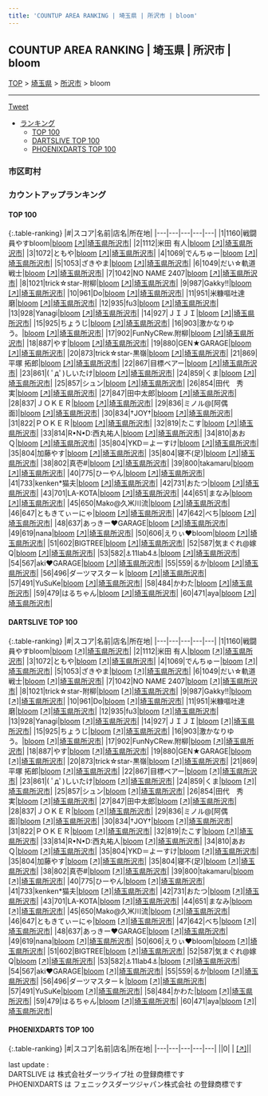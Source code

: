 ```yaml
---
title: 'COUNTUP AREA RANKING | 埼玉県 | 所沢市 | bloom'
---
```

## COUNTUP AREA RANKING | 埼玉県 | 所沢市 | bloom

[TOP](/darts/rank/) > [埼玉県](/darts/rank/埼玉県/) > [所沢市](/darts/rank/埼玉県/所沢市/) > bloom

___

<a href="https://twitter.com/share?ref_src=twsrc%5Etfw" data-text="COUNTUP AREA RANKING | 埼玉県所沢市bloom" class="twitter-share-button" data-hashtags="DARTSLIVE,PHOENIXDARTS,darts,ダーツ" data-show-count="false">Tweet</a>

* [ランキング](#カウントアップランキング)
    * [TOP 100](#top-100)
    * [DARTSLIVE TOP 100](#dartslive-top-100)
    * [PHOENIXDARTS TOP 100](#phoenixdarts-top-100)

### 市区町村

<ul>

</ul>

### カウントアップランキング

#### TOP 100



{:.table-ranking}
|#|スコア|名前|店名|所在地|
|---|---|---|---|---|
|1|1160|<span class="rank-name-dl">戦闘員やすbloom</span>|<a href="/darts/rank/shops/f4ea5409104f0b900d9b047a20a7ba1e.html">bloom</a> <a href="https://search.dartslive.com/jp/shop/f4ea5409104f0b900d9b047a20a7ba1e">[↗]</a>|<a href="/darts/rank/埼玉県/所沢市">埼玉県所沢市</a>|
|2|1112|<span class="rank-name-dl">米田 有人</span>|<a href="/darts/rank/shops/f4ea5409104f0b900d9b047a20a7ba1e.html">bloom</a> <a href="https://search.dartslive.com/jp/shop/f4ea5409104f0b900d9b047a20a7ba1e">[↗]</a>|<a href="/darts/rank/埼玉県/所沢市">埼玉県所沢市</a>|
|3|1072|<span class="rank-name-dl">ともや</span>|<a href="/darts/rank/shops/f4ea5409104f0b900d9b047a20a7ba1e.html">bloom</a> <a href="https://search.dartslive.com/jp/shop/f4ea5409104f0b900d9b047a20a7ba1e">[↗]</a>|<a href="/darts/rank/埼玉県/所沢市">埼玉県所沢市</a>|
|4|1069|<span class="rank-name-dl">でんちゅー</span>|<a href="/darts/rank/shops/f4ea5409104f0b900d9b047a20a7ba1e.html">bloom</a> <a href="https://search.dartslive.com/jp/shop/f4ea5409104f0b900d9b047a20a7ba1e">[↗]</a>|<a href="/darts/rank/埼玉県/所沢市">埼玉県所沢市</a>|
|5|1053|<span class="rank-name-dl">ざきやま</span>|<a href="/darts/rank/shops/f4ea5409104f0b900d9b047a20a7ba1e.html">bloom</a> <a href="https://search.dartslive.com/jp/shop/f4ea5409104f0b900d9b047a20a7ba1e">[↗]</a>|<a href="/darts/rank/埼玉県/所沢市">埼玉県所沢市</a>|
|6|1049|<span class="rank-name-dl">だい☆軌道戦士</span>|<a href="/darts/rank/shops/f4ea5409104f0b900d9b047a20a7ba1e.html">bloom</a> <a href="https://search.dartslive.com/jp/shop/f4ea5409104f0b900d9b047a20a7ba1e">[↗]</a>|<a href="/darts/rank/埼玉県/所沢市">埼玉県所沢市</a>|
|7|1042|<span class="rank-name-dl">NO NAME 2407</span>|<a href="/darts/rank/shops/f4ea5409104f0b900d9b047a20a7ba1e.html">bloom</a> <a href="https://search.dartslive.com/jp/shop/f4ea5409104f0b900d9b047a20a7ba1e">[↗]</a>|<a href="/darts/rank/埼玉県/所沢市">埼玉県所沢市</a>|
|8|1021|<span class="rank-name-dl">trick☆star-附柳</span>|<a href="/darts/rank/shops/f4ea5409104f0b900d9b047a20a7ba1e.html">bloom</a> <a href="https://search.dartslive.com/jp/shop/f4ea5409104f0b900d9b047a20a7ba1e">[↗]</a>|<a href="/darts/rank/埼玉県/所沢市">埼玉県所沢市</a>|
|9|987|<span class="rank-name-dl">Gakky!!</span>|<a href="/darts/rank/shops/f4ea5409104f0b900d9b047a20a7ba1e.html">bloom</a> <a href="https://search.dartslive.com/jp/shop/f4ea5409104f0b900d9b047a20a7ba1e">[↗]</a>|<a href="/darts/rank/埼玉県/所沢市">埼玉県所沢市</a>|
|10|961|<span class="rank-name-dl">Do</span>|<a href="/darts/rank/shops/f4ea5409104f0b900d9b047a20a7ba1e.html">bloom</a> <a href="https://search.dartslive.com/jp/shop/f4ea5409104f0b900d9b047a20a7ba1e">[↗]</a>|<a href="/darts/rank/埼玉県/所沢市">埼玉県所沢市</a>|
|11|951|<span class="rank-name-dl">米糠嘔吐達磨</span>|<a href="/darts/rank/shops/f4ea5409104f0b900d9b047a20a7ba1e.html">bloom</a> <a href="https://search.dartslive.com/jp/shop/f4ea5409104f0b900d9b047a20a7ba1e">[↗]</a>|<a href="/darts/rank/埼玉県/所沢市">埼玉県所沢市</a>|
|12|935|<span class="rank-name-dl">fu3</span>|<a href="/darts/rank/shops/f4ea5409104f0b900d9b047a20a7ba1e.html">bloom</a> <a href="https://search.dartslive.com/jp/shop/f4ea5409104f0b900d9b047a20a7ba1e">[↗]</a>|<a href="/darts/rank/埼玉県/所沢市">埼玉県所沢市</a>|
|13|928|<span class="rank-name-dl">Yanagi</span>|<a href="/darts/rank/shops/f4ea5409104f0b900d9b047a20a7ba1e.html">bloom</a> <a href="https://search.dartslive.com/jp/shop/f4ea5409104f0b900d9b047a20a7ba1e">[↗]</a>|<a href="/darts/rank/埼玉県/所沢市">埼玉県所沢市</a>|
|14|927|<span class="rank-name-dl">ＪＩＪＩ</span>|<a href="/darts/rank/shops/f4ea5409104f0b900d9b047a20a7ba1e.html">bloom</a> <a href="https://search.dartslive.com/jp/shop/f4ea5409104f0b900d9b047a20a7ba1e">[↗]</a>|<a href="/darts/rank/埼玉県/所沢市">埼玉県所沢市</a>|
|15|925|<span class="rank-name-dl">ちょうじ</span>|<a href="/darts/rank/shops/f4ea5409104f0b900d9b047a20a7ba1e.html">bloom</a> <a href="https://search.dartslive.com/jp/shop/f4ea5409104f0b900d9b047a20a7ba1e">[↗]</a>|<a href="/darts/rank/埼玉県/所沢市">埼玉県所沢市</a>|
|16|903|<span class="rank-name-dl">激かなりゆう。</span>|<a href="/darts/rank/shops/f4ea5409104f0b900d9b047a20a7ba1e.html">bloom</a> <a href="https://search.dartslive.com/jp/shop/f4ea5409104f0b900d9b047a20a7ba1e">[↗]</a>|<a href="/darts/rank/埼玉県/所沢市">埼玉県所沢市</a>|
|17|902|<span class="rank-name-dl">FunNyCRew.附柳</span>|<a href="/darts/rank/shops/f4ea5409104f0b900d9b047a20a7ba1e.html">bloom</a> <a href="https://search.dartslive.com/jp/shop/f4ea5409104f0b900d9b047a20a7ba1e">[↗]</a>|<a href="/darts/rank/埼玉県/所沢市">埼玉県所沢市</a>|
|18|887|<span class="rank-name-dl">やす</span>|<a href="/darts/rank/shops/f4ea5409104f0b900d9b047a20a7ba1e.html">bloom</a> <a href="https://search.dartslive.com/jp/shop/f4ea5409104f0b900d9b047a20a7ba1e">[↗]</a>|<a href="/darts/rank/埼玉県/所沢市">埼玉県所沢市</a>|
|19|880|<span class="rank-name-dl">GEN★GARAGE</span>|<a href="/darts/rank/shops/f4ea5409104f0b900d9b047a20a7ba1e.html">bloom</a> <a href="https://search.dartslive.com/jp/shop/f4ea5409104f0b900d9b047a20a7ba1e">[↗]</a>|<a href="/darts/rank/埼玉県/所沢市">埼玉県所沢市</a>|
|20|873|<span class="rank-name-dl">trick☆star-黒嶺</span>|<a href="/darts/rank/shops/f4ea5409104f0b900d9b047a20a7ba1e.html">bloom</a> <a href="https://search.dartslive.com/jp/shop/f4ea5409104f0b900d9b047a20a7ba1e">[↗]</a>|<a href="/darts/rank/埼玉県/所沢市">埼玉県所沢市</a>|
|21|869|<span class="rank-name-dl">平塚 拓郎</span>|<a href="/darts/rank/shops/f4ea5409104f0b900d9b047a20a7ba1e.html">bloom</a> <a href="https://search.dartslive.com/jp/shop/f4ea5409104f0b900d9b047a20a7ba1e">[↗]</a>|<a href="/darts/rank/埼玉県/所沢市">埼玉県所沢市</a>|
|22|867|<span class="rank-name-dl">目標ベアー</span>|<a href="/darts/rank/shops/f4ea5409104f0b900d9b047a20a7ba1e.html">bloom</a> <a href="https://search.dartslive.com/jp/shop/f4ea5409104f0b900d9b047a20a7ba1e">[↗]</a>|<a href="/darts/rank/埼玉県/所沢市">埼玉県所沢市</a>|
|23|861|<span class="rank-name-dl">( ﾟдﾟ)しいたけ</span>|<a href="/darts/rank/shops/f4ea5409104f0b900d9b047a20a7ba1e.html">bloom</a> <a href="https://search.dartslive.com/jp/shop/f4ea5409104f0b900d9b047a20a7ba1e">[↗]</a>|<a href="/darts/rank/埼玉県/所沢市">埼玉県所沢市</a>|
|24|859|<span class="rank-name-dl">くま</span>|<a href="/darts/rank/shops/f4ea5409104f0b900d9b047a20a7ba1e.html">bloom</a> <a href="https://search.dartslive.com/jp/shop/f4ea5409104f0b900d9b047a20a7ba1e">[↗]</a>|<a href="/darts/rank/埼玉県/所沢市">埼玉県所沢市</a>|
|25|857|<span class="rank-name-dl">シュン</span>|<a href="/darts/rank/shops/f4ea5409104f0b900d9b047a20a7ba1e.html">bloom</a> <a href="https://search.dartslive.com/jp/shop/f4ea5409104f0b900d9b047a20a7ba1e">[↗]</a>|<a href="/darts/rank/埼玉県/所沢市">埼玉県所沢市</a>|
|26|854|<span class="rank-name-dl">田代　秀実</span>|<a href="/darts/rank/shops/f4ea5409104f0b900d9b047a20a7ba1e.html">bloom</a> <a href="https://search.dartslive.com/jp/shop/f4ea5409104f0b900d9b047a20a7ba1e">[↗]</a>|<a href="/darts/rank/埼玉県/所沢市">埼玉県所沢市</a>|
|27|847|<span class="rank-name-dl">田中太郎</span>|<a href="/darts/rank/shops/f4ea5409104f0b900d9b047a20a7ba1e.html">bloom</a> <a href="https://search.dartslive.com/jp/shop/f4ea5409104f0b900d9b047a20a7ba1e">[↗]</a>|<a href="/darts/rank/埼玉県/所沢市">埼玉県所沢市</a>|
|28|837|<span class="rank-name-dl">ＪＯＫＥＲ</span>|<a href="/darts/rank/shops/f4ea5409104f0b900d9b047a20a7ba1e.html">bloom</a> <a href="https://search.dartslive.com/jp/shop/f4ea5409104f0b900d9b047a20a7ba1e">[↗]</a>|<a href="/darts/rank/埼玉県/所沢市">埼玉県所沢市</a>|
|29|836|<span class="rank-name-dl">ミノル@[阿偶面]</span>|<a href="/darts/rank/shops/f4ea5409104f0b900d9b047a20a7ba1e.html">bloom</a> <a href="https://search.dartslive.com/jp/shop/f4ea5409104f0b900d9b047a20a7ba1e">[↗]</a>|<a href="/darts/rank/埼玉県/所沢市">埼玉県所沢市</a>|
|30|834|<span class="rank-name-dl">†JOY†</span>|<a href="/darts/rank/shops/f4ea5409104f0b900d9b047a20a7ba1e.html">bloom</a> <a href="https://search.dartslive.com/jp/shop/f4ea5409104f0b900d9b047a20a7ba1e">[↗]</a>|<a href="/darts/rank/埼玉県/所沢市">埼玉県所沢市</a>|
|31|822|<span class="rank-name-dl">ＰＯＫＥＲ</span>|<a href="/darts/rank/shops/f4ea5409104f0b900d9b047a20a7ba1e.html">bloom</a> <a href="https://search.dartslive.com/jp/shop/f4ea5409104f0b900d9b047a20a7ba1e">[↗]</a>|<a href="/darts/rank/埼玉県/所沢市">埼玉県所沢市</a>|
|32|819|<span class="rank-name-dl">たこす</span>|<a href="/darts/rank/shops/f4ea5409104f0b900d9b047a20a7ba1e.html">bloom</a> <a href="https://search.dartslive.com/jp/shop/f4ea5409104f0b900d9b047a20a7ba1e">[↗]</a>|<a href="/darts/rank/埼玉県/所沢市">埼玉県所沢市</a>|
|33|814|<span class="rank-name-dl">R•N•D:西丸祐人</span>|<a href="/darts/rank/shops/f4ea5409104f0b900d9b047a20a7ba1e.html">bloom</a> <a href="https://search.dartslive.com/jp/shop/f4ea5409104f0b900d9b047a20a7ba1e">[↗]</a>|<a href="/darts/rank/埼玉県/所沢市">埼玉県所沢市</a>|
|34|810|<span class="rank-name-dl">あおＱ</span>|<a href="/darts/rank/shops/f4ea5409104f0b900d9b047a20a7ba1e.html">bloom</a> <a href="https://search.dartslive.com/jp/shop/f4ea5409104f0b900d9b047a20a7ba1e">[↗]</a>|<a href="/darts/rank/埼玉県/所沢市">埼玉県所沢市</a>|
|35|804|<span class="rank-name-dl">YKD＝よーすけ</span>|<a href="/darts/rank/shops/f4ea5409104f0b900d9b047a20a7ba1e.html">bloom</a> <a href="https://search.dartslive.com/jp/shop/f4ea5409104f0b900d9b047a20a7ba1e">[↗]</a>|<a href="/darts/rank/埼玉県/所沢市">埼玉県所沢市</a>|
|35|804|<span class="rank-name-dl">加藤やす</span>|<a href="/darts/rank/shops/f4ea5409104f0b900d9b047a20a7ba1e.html">bloom</a> <a href="https://search.dartslive.com/jp/shop/f4ea5409104f0b900d9b047a20a7ba1e">[↗]</a>|<a href="/darts/rank/埼玉県/所沢市">埼玉県所沢市</a>|
|35|804|<span class="rank-name-dl">寝不(足)</span>|<a href="/darts/rank/shops/f4ea5409104f0b900d9b047a20a7ba1e.html">bloom</a> <a href="https://search.dartslive.com/jp/shop/f4ea5409104f0b900d9b047a20a7ba1e">[↗]</a>|<a href="/darts/rank/埼玉県/所沢市">埼玉県所沢市</a>|
|38|802|<span class="rank-name-dl">真壱#</span>|<a href="/darts/rank/shops/f4ea5409104f0b900d9b047a20a7ba1e.html">bloom</a> <a href="https://search.dartslive.com/jp/shop/f4ea5409104f0b900d9b047a20a7ba1e">[↗]</a>|<a href="/darts/rank/埼玉県/所沢市">埼玉県所沢市</a>|
|39|800|<span class="rank-name-dl">takamaru</span>|<a href="/darts/rank/shops/f4ea5409104f0b900d9b047a20a7ba1e.html">bloom</a> <a href="https://search.dartslive.com/jp/shop/f4ea5409104f0b900d9b047a20a7ba1e">[↗]</a>|<a href="/darts/rank/埼玉県/所沢市">埼玉県所沢市</a>|
|40|775|<span class="rank-name-dl">ひーやん</span>|<a href="/darts/rank/shops/f4ea5409104f0b900d9b047a20a7ba1e.html">bloom</a> <a href="https://search.dartslive.com/jp/shop/f4ea5409104f0b900d9b047a20a7ba1e">[↗]</a>|<a href="/darts/rank/埼玉県/所沢市">埼玉県所沢市</a>|
|41|733|<span class="rank-name-dl">kenken*猫夫</span>|<a href="/darts/rank/shops/f4ea5409104f0b900d9b047a20a7ba1e.html">bloom</a> <a href="https://search.dartslive.com/jp/shop/f4ea5409104f0b900d9b047a20a7ba1e">[↗]</a>|<a href="/darts/rank/埼玉県/所沢市">埼玉県所沢市</a>|
|42|731|<span class="rank-name-dl">おたつ</span>|<a href="/darts/rank/shops/f4ea5409104f0b900d9b047a20a7ba1e.html">bloom</a> <a href="https://search.dartslive.com/jp/shop/f4ea5409104f0b900d9b047a20a7ba1e">[↗]</a>|<a href="/darts/rank/埼玉県/所沢市">埼玉県所沢市</a>|
|43|701|<span class="rank-name-dl">LA-KOTA</span>|<a href="/darts/rank/shops/f4ea5409104f0b900d9b047a20a7ba1e.html">bloom</a> <a href="https://search.dartslive.com/jp/shop/f4ea5409104f0b900d9b047a20a7ba1e">[↗]</a>|<a href="/darts/rank/埼玉県/所沢市">埼玉県所沢市</a>|
|44|651|<span class="rank-name-dl">まなみ</span>|<a href="/darts/rank/shops/f4ea5409104f0b900d9b047a20a7ba1e.html">bloom</a> <a href="https://search.dartslive.com/jp/shop/f4ea5409104f0b900d9b047a20a7ba1e">[↗]</a>|<a href="/darts/rank/埼玉県/所沢市">埼玉県所沢市</a>|
|45|650|<span class="rank-name-dl">Mako@久Ж川流</span>|<a href="/darts/rank/shops/f4ea5409104f0b900d9b047a20a7ba1e.html">bloom</a> <a href="https://search.dartslive.com/jp/shop/f4ea5409104f0b900d9b047a20a7ba1e">[↗]</a>|<a href="/darts/rank/埼玉県/所沢市">埼玉県所沢市</a>|
|46|647|<span class="rank-name-dl">ともきてぃーにゃ</span>|<a href="/darts/rank/shops/f4ea5409104f0b900d9b047a20a7ba1e.html">bloom</a> <a href="https://search.dartslive.com/jp/shop/f4ea5409104f0b900d9b047a20a7ba1e">[↗]</a>|<a href="/darts/rank/埼玉県/所沢市">埼玉県所沢市</a>|
|47|642|<span class="rank-name-dl">べち</span>|<a href="/darts/rank/shops/f4ea5409104f0b900d9b047a20a7ba1e.html">bloom</a> <a href="https://search.dartslive.com/jp/shop/f4ea5409104f0b900d9b047a20a7ba1e">[↗]</a>|<a href="/darts/rank/埼玉県/所沢市">埼玉県所沢市</a>|
|48|637|<span class="rank-name-dl">あっきー♥GARAGE</span>|<a href="/darts/rank/shops/f4ea5409104f0b900d9b047a20a7ba1e.html">bloom</a> <a href="https://search.dartslive.com/jp/shop/f4ea5409104f0b900d9b047a20a7ba1e">[↗]</a>|<a href="/darts/rank/埼玉県/所沢市">埼玉県所沢市</a>|
|49|619|<span class="rank-name-dl">nana</span>|<a href="/darts/rank/shops/f4ea5409104f0b900d9b047a20a7ba1e.html">bloom</a> <a href="https://search.dartslive.com/jp/shop/f4ea5409104f0b900d9b047a20a7ba1e">[↗]</a>|<a href="/darts/rank/埼玉県/所沢市">埼玉県所沢市</a>|
|50|606|<span class="rank-name-dl">えりぃ❤bloom</span>|<a href="/darts/rank/shops/f4ea5409104f0b900d9b047a20a7ba1e.html">bloom</a> <a href="https://search.dartslive.com/jp/shop/f4ea5409104f0b900d9b047a20a7ba1e">[↗]</a>|<a href="/darts/rank/埼玉県/所沢市">埼玉県所沢市</a>|
|51|602|<span class="rank-name-dl">BIGTREE</span>|<a href="/darts/rank/shops/f4ea5409104f0b900d9b047a20a7ba1e.html">bloom</a> <a href="https://search.dartslive.com/jp/shop/f4ea5409104f0b900d9b047a20a7ba1e">[↗]</a>|<a href="/darts/rank/埼玉県/所沢市">埼玉県所沢市</a>|
|52|587|<span class="rank-name-dl">気まぐれ@嫁Q</span>|<a href="/darts/rank/shops/f4ea5409104f0b900d9b047a20a7ba1e.html">bloom</a> <a href="https://search.dartslive.com/jp/shop/f4ea5409104f0b900d9b047a20a7ba1e">[↗]</a>|<a href="/darts/rank/埼玉県/所沢市">埼玉県所沢市</a>|
|53|582|<span class="rank-name-dl">⚓11lab4⚓</span>|<a href="/darts/rank/shops/f4ea5409104f0b900d9b047a20a7ba1e.html">bloom</a> <a href="https://search.dartslive.com/jp/shop/f4ea5409104f0b900d9b047a20a7ba1e">[↗]</a>|<a href="/darts/rank/埼玉県/所沢市">埼玉県所沢市</a>|
|54|567|<span class="rank-name-dl">aki♥GARAGE</span>|<a href="/darts/rank/shops/f4ea5409104f0b900d9b047a20a7ba1e.html">bloom</a> <a href="https://search.dartslive.com/jp/shop/f4ea5409104f0b900d9b047a20a7ba1e">[↗]</a>|<a href="/darts/rank/埼玉県/所沢市">埼玉県所沢市</a>|
|55|559|<span class="rank-name-dl">るか</span>|<a href="/darts/rank/shops/f4ea5409104f0b900d9b047a20a7ba1e.html">bloom</a> <a href="https://search.dartslive.com/jp/shop/f4ea5409104f0b900d9b047a20a7ba1e">[↗]</a>|<a href="/darts/rank/埼玉県/所沢市">埼玉県所沢市</a>|
|56|496|<span class="rank-name-dl">ダーツマスターｋ</span>|<a href="/darts/rank/shops/f4ea5409104f0b900d9b047a20a7ba1e.html">bloom</a> <a href="https://search.dartslive.com/jp/shop/f4ea5409104f0b900d9b047a20a7ba1e">[↗]</a>|<a href="/darts/rank/埼玉県/所沢市">埼玉県所沢市</a>|
|57|491|<span class="rank-name-dl">YuSuKe</span>|<a href="/darts/rank/shops/f4ea5409104f0b900d9b047a20a7ba1e.html">bloom</a> <a href="https://search.dartslive.com/jp/shop/f4ea5409104f0b900d9b047a20a7ba1e">[↗]</a>|<a href="/darts/rank/埼玉県/所沢市">埼玉県所沢市</a>|
|58|484|<span class="rank-name-dl">かわた</span>|<a href="/darts/rank/shops/f4ea5409104f0b900d9b047a20a7ba1e.html">bloom</a> <a href="https://search.dartslive.com/jp/shop/f4ea5409104f0b900d9b047a20a7ba1e">[↗]</a>|<a href="/darts/rank/埼玉県/所沢市">埼玉県所沢市</a>|
|59|479|<span class="rank-name-dl">はるちゃん</span>|<a href="/darts/rank/shops/f4ea5409104f0b900d9b047a20a7ba1e.html">bloom</a> <a href="https://search.dartslive.com/jp/shop/f4ea5409104f0b900d9b047a20a7ba1e">[↗]</a>|<a href="/darts/rank/埼玉県/所沢市">埼玉県所沢市</a>|
|60|471|<span class="rank-name-dl">aya</span>|<a href="/darts/rank/shops/f4ea5409104f0b900d9b047a20a7ba1e.html">bloom</a> <a href="https://search.dartslive.com/jp/shop/f4ea5409104f0b900d9b047a20a7ba1e">[↗]</a>|<a href="/darts/rank/埼玉県/所沢市">埼玉県所沢市</a>|


#### DARTSLIVE TOP 100



{:.table-ranking}
|#|スコア|名前|店名|所在地|
|---|---|---|---|---|
|1|1160|<span class="rank-name-dl">戦闘員やすbloom</span>|<a href="/darts/rank/shops/f4ea5409104f0b900d9b047a20a7ba1e.html">bloom</a> <a href="https://search.dartslive.com/jp/shop/f4ea5409104f0b900d9b047a20a7ba1e">[↗]</a>|<a href="/darts/rank/埼玉県/所沢市">埼玉県所沢市</a>|
|2|1112|<span class="rank-name-dl">米田 有人</span>|<a href="/darts/rank/shops/f4ea5409104f0b900d9b047a20a7ba1e.html">bloom</a> <a href="https://search.dartslive.com/jp/shop/f4ea5409104f0b900d9b047a20a7ba1e">[↗]</a>|<a href="/darts/rank/埼玉県/所沢市">埼玉県所沢市</a>|
|3|1072|<span class="rank-name-dl">ともや</span>|<a href="/darts/rank/shops/f4ea5409104f0b900d9b047a20a7ba1e.html">bloom</a> <a href="https://search.dartslive.com/jp/shop/f4ea5409104f0b900d9b047a20a7ba1e">[↗]</a>|<a href="/darts/rank/埼玉県/所沢市">埼玉県所沢市</a>|
|4|1069|<span class="rank-name-dl">でんちゅー</span>|<a href="/darts/rank/shops/f4ea5409104f0b900d9b047a20a7ba1e.html">bloom</a> <a href="https://search.dartslive.com/jp/shop/f4ea5409104f0b900d9b047a20a7ba1e">[↗]</a>|<a href="/darts/rank/埼玉県/所沢市">埼玉県所沢市</a>|
|5|1053|<span class="rank-name-dl">ざきやま</span>|<a href="/darts/rank/shops/f4ea5409104f0b900d9b047a20a7ba1e.html">bloom</a> <a href="https://search.dartslive.com/jp/shop/f4ea5409104f0b900d9b047a20a7ba1e">[↗]</a>|<a href="/darts/rank/埼玉県/所沢市">埼玉県所沢市</a>|
|6|1049|<span class="rank-name-dl">だい☆軌道戦士</span>|<a href="/darts/rank/shops/f4ea5409104f0b900d9b047a20a7ba1e.html">bloom</a> <a href="https://search.dartslive.com/jp/shop/f4ea5409104f0b900d9b047a20a7ba1e">[↗]</a>|<a href="/darts/rank/埼玉県/所沢市">埼玉県所沢市</a>|
|7|1042|<span class="rank-name-dl">NO NAME 2407</span>|<a href="/darts/rank/shops/f4ea5409104f0b900d9b047a20a7ba1e.html">bloom</a> <a href="https://search.dartslive.com/jp/shop/f4ea5409104f0b900d9b047a20a7ba1e">[↗]</a>|<a href="/darts/rank/埼玉県/所沢市">埼玉県所沢市</a>|
|8|1021|<span class="rank-name-dl">trick☆star-附柳</span>|<a href="/darts/rank/shops/f4ea5409104f0b900d9b047a20a7ba1e.html">bloom</a> <a href="https://search.dartslive.com/jp/shop/f4ea5409104f0b900d9b047a20a7ba1e">[↗]</a>|<a href="/darts/rank/埼玉県/所沢市">埼玉県所沢市</a>|
|9|987|<span class="rank-name-dl">Gakky!!</span>|<a href="/darts/rank/shops/f4ea5409104f0b900d9b047a20a7ba1e.html">bloom</a> <a href="https://search.dartslive.com/jp/shop/f4ea5409104f0b900d9b047a20a7ba1e">[↗]</a>|<a href="/darts/rank/埼玉県/所沢市">埼玉県所沢市</a>|
|10|961|<span class="rank-name-dl">Do</span>|<a href="/darts/rank/shops/f4ea5409104f0b900d9b047a20a7ba1e.html">bloom</a> <a href="https://search.dartslive.com/jp/shop/f4ea5409104f0b900d9b047a20a7ba1e">[↗]</a>|<a href="/darts/rank/埼玉県/所沢市">埼玉県所沢市</a>|
|11|951|<span class="rank-name-dl">米糠嘔吐達磨</span>|<a href="/darts/rank/shops/f4ea5409104f0b900d9b047a20a7ba1e.html">bloom</a> <a href="https://search.dartslive.com/jp/shop/f4ea5409104f0b900d9b047a20a7ba1e">[↗]</a>|<a href="/darts/rank/埼玉県/所沢市">埼玉県所沢市</a>|
|12|935|<span class="rank-name-dl">fu3</span>|<a href="/darts/rank/shops/f4ea5409104f0b900d9b047a20a7ba1e.html">bloom</a> <a href="https://search.dartslive.com/jp/shop/f4ea5409104f0b900d9b047a20a7ba1e">[↗]</a>|<a href="/darts/rank/埼玉県/所沢市">埼玉県所沢市</a>|
|13|928|<span class="rank-name-dl">Yanagi</span>|<a href="/darts/rank/shops/f4ea5409104f0b900d9b047a20a7ba1e.html">bloom</a> <a href="https://search.dartslive.com/jp/shop/f4ea5409104f0b900d9b047a20a7ba1e">[↗]</a>|<a href="/darts/rank/埼玉県/所沢市">埼玉県所沢市</a>|
|14|927|<span class="rank-name-dl">ＪＩＪＩ</span>|<a href="/darts/rank/shops/f4ea5409104f0b900d9b047a20a7ba1e.html">bloom</a> <a href="https://search.dartslive.com/jp/shop/f4ea5409104f0b900d9b047a20a7ba1e">[↗]</a>|<a href="/darts/rank/埼玉県/所沢市">埼玉県所沢市</a>|
|15|925|<span class="rank-name-dl">ちょうじ</span>|<a href="/darts/rank/shops/f4ea5409104f0b900d9b047a20a7ba1e.html">bloom</a> <a href="https://search.dartslive.com/jp/shop/f4ea5409104f0b900d9b047a20a7ba1e">[↗]</a>|<a href="/darts/rank/埼玉県/所沢市">埼玉県所沢市</a>|
|16|903|<span class="rank-name-dl">激かなりゆう。</span>|<a href="/darts/rank/shops/f4ea5409104f0b900d9b047a20a7ba1e.html">bloom</a> <a href="https://search.dartslive.com/jp/shop/f4ea5409104f0b900d9b047a20a7ba1e">[↗]</a>|<a href="/darts/rank/埼玉県/所沢市">埼玉県所沢市</a>|
|17|902|<span class="rank-name-dl">FunNyCRew.附柳</span>|<a href="/darts/rank/shops/f4ea5409104f0b900d9b047a20a7ba1e.html">bloom</a> <a href="https://search.dartslive.com/jp/shop/f4ea5409104f0b900d9b047a20a7ba1e">[↗]</a>|<a href="/darts/rank/埼玉県/所沢市">埼玉県所沢市</a>|
|18|887|<span class="rank-name-dl">やす</span>|<a href="/darts/rank/shops/f4ea5409104f0b900d9b047a20a7ba1e.html">bloom</a> <a href="https://search.dartslive.com/jp/shop/f4ea5409104f0b900d9b047a20a7ba1e">[↗]</a>|<a href="/darts/rank/埼玉県/所沢市">埼玉県所沢市</a>|
|19|880|<span class="rank-name-dl">GEN★GARAGE</span>|<a href="/darts/rank/shops/f4ea5409104f0b900d9b047a20a7ba1e.html">bloom</a> <a href="https://search.dartslive.com/jp/shop/f4ea5409104f0b900d9b047a20a7ba1e">[↗]</a>|<a href="/darts/rank/埼玉県/所沢市">埼玉県所沢市</a>|
|20|873|<span class="rank-name-dl">trick☆star-黒嶺</span>|<a href="/darts/rank/shops/f4ea5409104f0b900d9b047a20a7ba1e.html">bloom</a> <a href="https://search.dartslive.com/jp/shop/f4ea5409104f0b900d9b047a20a7ba1e">[↗]</a>|<a href="/darts/rank/埼玉県/所沢市">埼玉県所沢市</a>|
|21|869|<span class="rank-name-dl">平塚 拓郎</span>|<a href="/darts/rank/shops/f4ea5409104f0b900d9b047a20a7ba1e.html">bloom</a> <a href="https://search.dartslive.com/jp/shop/f4ea5409104f0b900d9b047a20a7ba1e">[↗]</a>|<a href="/darts/rank/埼玉県/所沢市">埼玉県所沢市</a>|
|22|867|<span class="rank-name-dl">目標ベアー</span>|<a href="/darts/rank/shops/f4ea5409104f0b900d9b047a20a7ba1e.html">bloom</a> <a href="https://search.dartslive.com/jp/shop/f4ea5409104f0b900d9b047a20a7ba1e">[↗]</a>|<a href="/darts/rank/埼玉県/所沢市">埼玉県所沢市</a>|
|23|861|<span class="rank-name-dl">( ﾟдﾟ)しいたけ</span>|<a href="/darts/rank/shops/f4ea5409104f0b900d9b047a20a7ba1e.html">bloom</a> <a href="https://search.dartslive.com/jp/shop/f4ea5409104f0b900d9b047a20a7ba1e">[↗]</a>|<a href="/darts/rank/埼玉県/所沢市">埼玉県所沢市</a>|
|24|859|<span class="rank-name-dl">くま</span>|<a href="/darts/rank/shops/f4ea5409104f0b900d9b047a20a7ba1e.html">bloom</a> <a href="https://search.dartslive.com/jp/shop/f4ea5409104f0b900d9b047a20a7ba1e">[↗]</a>|<a href="/darts/rank/埼玉県/所沢市">埼玉県所沢市</a>|
|25|857|<span class="rank-name-dl">シュン</span>|<a href="/darts/rank/shops/f4ea5409104f0b900d9b047a20a7ba1e.html">bloom</a> <a href="https://search.dartslive.com/jp/shop/f4ea5409104f0b900d9b047a20a7ba1e">[↗]</a>|<a href="/darts/rank/埼玉県/所沢市">埼玉県所沢市</a>|
|26|854|<span class="rank-name-dl">田代　秀実</span>|<a href="/darts/rank/shops/f4ea5409104f0b900d9b047a20a7ba1e.html">bloom</a> <a href="https://search.dartslive.com/jp/shop/f4ea5409104f0b900d9b047a20a7ba1e">[↗]</a>|<a href="/darts/rank/埼玉県/所沢市">埼玉県所沢市</a>|
|27|847|<span class="rank-name-dl">田中太郎</span>|<a href="/darts/rank/shops/f4ea5409104f0b900d9b047a20a7ba1e.html">bloom</a> <a href="https://search.dartslive.com/jp/shop/f4ea5409104f0b900d9b047a20a7ba1e">[↗]</a>|<a href="/darts/rank/埼玉県/所沢市">埼玉県所沢市</a>|
|28|837|<span class="rank-name-dl">ＪＯＫＥＲ</span>|<a href="/darts/rank/shops/f4ea5409104f0b900d9b047a20a7ba1e.html">bloom</a> <a href="https://search.dartslive.com/jp/shop/f4ea5409104f0b900d9b047a20a7ba1e">[↗]</a>|<a href="/darts/rank/埼玉県/所沢市">埼玉県所沢市</a>|
|29|836|<span class="rank-name-dl">ミノル@[阿偶面]</span>|<a href="/darts/rank/shops/f4ea5409104f0b900d9b047a20a7ba1e.html">bloom</a> <a href="https://search.dartslive.com/jp/shop/f4ea5409104f0b900d9b047a20a7ba1e">[↗]</a>|<a href="/darts/rank/埼玉県/所沢市">埼玉県所沢市</a>|
|30|834|<span class="rank-name-dl">†JOY†</span>|<a href="/darts/rank/shops/f4ea5409104f0b900d9b047a20a7ba1e.html">bloom</a> <a href="https://search.dartslive.com/jp/shop/f4ea5409104f0b900d9b047a20a7ba1e">[↗]</a>|<a href="/darts/rank/埼玉県/所沢市">埼玉県所沢市</a>|
|31|822|<span class="rank-name-dl">ＰＯＫＥＲ</span>|<a href="/darts/rank/shops/f4ea5409104f0b900d9b047a20a7ba1e.html">bloom</a> <a href="https://search.dartslive.com/jp/shop/f4ea5409104f0b900d9b047a20a7ba1e">[↗]</a>|<a href="/darts/rank/埼玉県/所沢市">埼玉県所沢市</a>|
|32|819|<span class="rank-name-dl">たこす</span>|<a href="/darts/rank/shops/f4ea5409104f0b900d9b047a20a7ba1e.html">bloom</a> <a href="https://search.dartslive.com/jp/shop/f4ea5409104f0b900d9b047a20a7ba1e">[↗]</a>|<a href="/darts/rank/埼玉県/所沢市">埼玉県所沢市</a>|
|33|814|<span class="rank-name-dl">R•N•D:西丸祐人</span>|<a href="/darts/rank/shops/f4ea5409104f0b900d9b047a20a7ba1e.html">bloom</a> <a href="https://search.dartslive.com/jp/shop/f4ea5409104f0b900d9b047a20a7ba1e">[↗]</a>|<a href="/darts/rank/埼玉県/所沢市">埼玉県所沢市</a>|
|34|810|<span class="rank-name-dl">あおＱ</span>|<a href="/darts/rank/shops/f4ea5409104f0b900d9b047a20a7ba1e.html">bloom</a> <a href="https://search.dartslive.com/jp/shop/f4ea5409104f0b900d9b047a20a7ba1e">[↗]</a>|<a href="/darts/rank/埼玉県/所沢市">埼玉県所沢市</a>|
|35|804|<span class="rank-name-dl">YKD＝よーすけ</span>|<a href="/darts/rank/shops/f4ea5409104f0b900d9b047a20a7ba1e.html">bloom</a> <a href="https://search.dartslive.com/jp/shop/f4ea5409104f0b900d9b047a20a7ba1e">[↗]</a>|<a href="/darts/rank/埼玉県/所沢市">埼玉県所沢市</a>|
|35|804|<span class="rank-name-dl">加藤やす</span>|<a href="/darts/rank/shops/f4ea5409104f0b900d9b047a20a7ba1e.html">bloom</a> <a href="https://search.dartslive.com/jp/shop/f4ea5409104f0b900d9b047a20a7ba1e">[↗]</a>|<a href="/darts/rank/埼玉県/所沢市">埼玉県所沢市</a>|
|35|804|<span class="rank-name-dl">寝不(足)</span>|<a href="/darts/rank/shops/f4ea5409104f0b900d9b047a20a7ba1e.html">bloom</a> <a href="https://search.dartslive.com/jp/shop/f4ea5409104f0b900d9b047a20a7ba1e">[↗]</a>|<a href="/darts/rank/埼玉県/所沢市">埼玉県所沢市</a>|
|38|802|<span class="rank-name-dl">真壱#</span>|<a href="/darts/rank/shops/f4ea5409104f0b900d9b047a20a7ba1e.html">bloom</a> <a href="https://search.dartslive.com/jp/shop/f4ea5409104f0b900d9b047a20a7ba1e">[↗]</a>|<a href="/darts/rank/埼玉県/所沢市">埼玉県所沢市</a>|
|39|800|<span class="rank-name-dl">takamaru</span>|<a href="/darts/rank/shops/f4ea5409104f0b900d9b047a20a7ba1e.html">bloom</a> <a href="https://search.dartslive.com/jp/shop/f4ea5409104f0b900d9b047a20a7ba1e">[↗]</a>|<a href="/darts/rank/埼玉県/所沢市">埼玉県所沢市</a>|
|40|775|<span class="rank-name-dl">ひーやん</span>|<a href="/darts/rank/shops/f4ea5409104f0b900d9b047a20a7ba1e.html">bloom</a> <a href="https://search.dartslive.com/jp/shop/f4ea5409104f0b900d9b047a20a7ba1e">[↗]</a>|<a href="/darts/rank/埼玉県/所沢市">埼玉県所沢市</a>|
|41|733|<span class="rank-name-dl">kenken*猫夫</span>|<a href="/darts/rank/shops/f4ea5409104f0b900d9b047a20a7ba1e.html">bloom</a> <a href="https://search.dartslive.com/jp/shop/f4ea5409104f0b900d9b047a20a7ba1e">[↗]</a>|<a href="/darts/rank/埼玉県/所沢市">埼玉県所沢市</a>|
|42|731|<span class="rank-name-dl">おたつ</span>|<a href="/darts/rank/shops/f4ea5409104f0b900d9b047a20a7ba1e.html">bloom</a> <a href="https://search.dartslive.com/jp/shop/f4ea5409104f0b900d9b047a20a7ba1e">[↗]</a>|<a href="/darts/rank/埼玉県/所沢市">埼玉県所沢市</a>|
|43|701|<span class="rank-name-dl">LA-KOTA</span>|<a href="/darts/rank/shops/f4ea5409104f0b900d9b047a20a7ba1e.html">bloom</a> <a href="https://search.dartslive.com/jp/shop/f4ea5409104f0b900d9b047a20a7ba1e">[↗]</a>|<a href="/darts/rank/埼玉県/所沢市">埼玉県所沢市</a>|
|44|651|<span class="rank-name-dl">まなみ</span>|<a href="/darts/rank/shops/f4ea5409104f0b900d9b047a20a7ba1e.html">bloom</a> <a href="https://search.dartslive.com/jp/shop/f4ea5409104f0b900d9b047a20a7ba1e">[↗]</a>|<a href="/darts/rank/埼玉県/所沢市">埼玉県所沢市</a>|
|45|650|<span class="rank-name-dl">Mako@久Ж川流</span>|<a href="/darts/rank/shops/f4ea5409104f0b900d9b047a20a7ba1e.html">bloom</a> <a href="https://search.dartslive.com/jp/shop/f4ea5409104f0b900d9b047a20a7ba1e">[↗]</a>|<a href="/darts/rank/埼玉県/所沢市">埼玉県所沢市</a>|
|46|647|<span class="rank-name-dl">ともきてぃーにゃ</span>|<a href="/darts/rank/shops/f4ea5409104f0b900d9b047a20a7ba1e.html">bloom</a> <a href="https://search.dartslive.com/jp/shop/f4ea5409104f0b900d9b047a20a7ba1e">[↗]</a>|<a href="/darts/rank/埼玉県/所沢市">埼玉県所沢市</a>|
|47|642|<span class="rank-name-dl">べち</span>|<a href="/darts/rank/shops/f4ea5409104f0b900d9b047a20a7ba1e.html">bloom</a> <a href="https://search.dartslive.com/jp/shop/f4ea5409104f0b900d9b047a20a7ba1e">[↗]</a>|<a href="/darts/rank/埼玉県/所沢市">埼玉県所沢市</a>|
|48|637|<span class="rank-name-dl">あっきー♥GARAGE</span>|<a href="/darts/rank/shops/f4ea5409104f0b900d9b047a20a7ba1e.html">bloom</a> <a href="https://search.dartslive.com/jp/shop/f4ea5409104f0b900d9b047a20a7ba1e">[↗]</a>|<a href="/darts/rank/埼玉県/所沢市">埼玉県所沢市</a>|
|49|619|<span class="rank-name-dl">nana</span>|<a href="/darts/rank/shops/f4ea5409104f0b900d9b047a20a7ba1e.html">bloom</a> <a href="https://search.dartslive.com/jp/shop/f4ea5409104f0b900d9b047a20a7ba1e">[↗]</a>|<a href="/darts/rank/埼玉県/所沢市">埼玉県所沢市</a>|
|50|606|<span class="rank-name-dl">えりぃ❤bloom</span>|<a href="/darts/rank/shops/f4ea5409104f0b900d9b047a20a7ba1e.html">bloom</a> <a href="https://search.dartslive.com/jp/shop/f4ea5409104f0b900d9b047a20a7ba1e">[↗]</a>|<a href="/darts/rank/埼玉県/所沢市">埼玉県所沢市</a>|
|51|602|<span class="rank-name-dl">BIGTREE</span>|<a href="/darts/rank/shops/f4ea5409104f0b900d9b047a20a7ba1e.html">bloom</a> <a href="https://search.dartslive.com/jp/shop/f4ea5409104f0b900d9b047a20a7ba1e">[↗]</a>|<a href="/darts/rank/埼玉県/所沢市">埼玉県所沢市</a>|
|52|587|<span class="rank-name-dl">気まぐれ@嫁Q</span>|<a href="/darts/rank/shops/f4ea5409104f0b900d9b047a20a7ba1e.html">bloom</a> <a href="https://search.dartslive.com/jp/shop/f4ea5409104f0b900d9b047a20a7ba1e">[↗]</a>|<a href="/darts/rank/埼玉県/所沢市">埼玉県所沢市</a>|
|53|582|<span class="rank-name-dl">⚓11lab4⚓</span>|<a href="/darts/rank/shops/f4ea5409104f0b900d9b047a20a7ba1e.html">bloom</a> <a href="https://search.dartslive.com/jp/shop/f4ea5409104f0b900d9b047a20a7ba1e">[↗]</a>|<a href="/darts/rank/埼玉県/所沢市">埼玉県所沢市</a>|
|54|567|<span class="rank-name-dl">aki♥GARAGE</span>|<a href="/darts/rank/shops/f4ea5409104f0b900d9b047a20a7ba1e.html">bloom</a> <a href="https://search.dartslive.com/jp/shop/f4ea5409104f0b900d9b047a20a7ba1e">[↗]</a>|<a href="/darts/rank/埼玉県/所沢市">埼玉県所沢市</a>|
|55|559|<span class="rank-name-dl">るか</span>|<a href="/darts/rank/shops/f4ea5409104f0b900d9b047a20a7ba1e.html">bloom</a> <a href="https://search.dartslive.com/jp/shop/f4ea5409104f0b900d9b047a20a7ba1e">[↗]</a>|<a href="/darts/rank/埼玉県/所沢市">埼玉県所沢市</a>|
|56|496|<span class="rank-name-dl">ダーツマスターｋ</span>|<a href="/darts/rank/shops/f4ea5409104f0b900d9b047a20a7ba1e.html">bloom</a> <a href="https://search.dartslive.com/jp/shop/f4ea5409104f0b900d9b047a20a7ba1e">[↗]</a>|<a href="/darts/rank/埼玉県/所沢市">埼玉県所沢市</a>|
|57|491|<span class="rank-name-dl">YuSuKe</span>|<a href="/darts/rank/shops/f4ea5409104f0b900d9b047a20a7ba1e.html">bloom</a> <a href="https://search.dartslive.com/jp/shop/f4ea5409104f0b900d9b047a20a7ba1e">[↗]</a>|<a href="/darts/rank/埼玉県/所沢市">埼玉県所沢市</a>|
|58|484|<span class="rank-name-dl">かわた</span>|<a href="/darts/rank/shops/f4ea5409104f0b900d9b047a20a7ba1e.html">bloom</a> <a href="https://search.dartslive.com/jp/shop/f4ea5409104f0b900d9b047a20a7ba1e">[↗]</a>|<a href="/darts/rank/埼玉県/所沢市">埼玉県所沢市</a>|
|59|479|<span class="rank-name-dl">はるちゃん</span>|<a href="/darts/rank/shops/f4ea5409104f0b900d9b047a20a7ba1e.html">bloom</a> <a href="https://search.dartslive.com/jp/shop/f4ea5409104f0b900d9b047a20a7ba1e">[↗]</a>|<a href="/darts/rank/埼玉県/所沢市">埼玉県所沢市</a>|
|60|471|<span class="rank-name-dl">aya</span>|<a href="/darts/rank/shops/f4ea5409104f0b900d9b047a20a7ba1e.html">bloom</a> <a href="https://search.dartslive.com/jp/shop/f4ea5409104f0b900d9b047a20a7ba1e">[↗]</a>|<a href="/darts/rank/埼玉県/所沢市">埼玉県所沢市</a>|


#### PHOENIXDARTS TOP 100



{:.table-ranking}
|#|スコア|名前|店名|所在地|
|---|---|---|---|---|
||0|<span class="rank-name-dl"> </span>|<a href="/darts/rank/shops/.html"></a> <a href="">[↗]</a>|<a href="/darts/rank//"></a>|


<div class="footer border-top border-gray-light mt-5 pt-3 text-right text-gray">
    last update : <span style="font-weight: italic" id="foot_last_modified"></span><br />
    DARTSLIVE は 株式会社ダーツライブ社 の登録商標です<br />
    PHOENIXDARTS は フェニックスダーツジャパン株式会社 の登録商標です<br />
</div>

<script src="https://cdnjs.cloudflare.com/ajax/libs/jquery.tablesorter/2.31.3/js/jquery.tablesorter.min.js" integrity="sha512-qzgd5cYSZcosqpzpn7zF2ZId8f/8CHmFKZ8j7mU4OUXTNRd5g+ZHBPsgKEwoqxCtdQvExE5LprwwPAgoicguNg==" crossorigin="anonymous" referrerpolicy="no-referrer"></script>
<link rel="stylesheet" href="https://cdnjs.cloudflare.com/ajax/libs/jquery.tablesorter/2.31.3/css/theme.default.min.css" integrity="sha512-wghhOJkjQX0Lh3NSWvNKeZ0ZpNn+SPVXX1Qyc9OCaogADktxrBiBdKGDoqVUOyhStvMBmJQ8ZdMHiR3wuEq8+w==" crossorigin="anonymous" referrerpolicy="no-referrer" />
<script>
$(function() {
    $(".table-ranking").tablesorter({sortList:[[0, 0]]});
    $("#foot_last_modified").text(formatDate(new Date(document.lastModified), 'yyyy-MM-dd HH:mm:ss'));
});
</script>

<script async src="https://platform.twitter.com/widgets.js" charset="utf-8"></script>